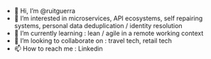 - 👋 Hi, I’m @ruitguerra
- 👀 I’m interested in microservices, API ecosystems, self repairing systems, personal data deduplication / identity resolution
- 🌱 I’m currently learning : lean / agile in a remote working context
- 💞️ I’m looking to collaborate on : travel tech, retail tech 
- 📫 How to reach me : Linkedin

<!---
ruitguerra/ruitguerra is a ✨ special ✨ repository because its `README.md` (this file) appears on your GitHub profile.
You can click the Preview link to take a look at your changes.
--->
